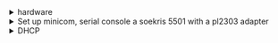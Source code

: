 <details>
<summary>hardware</summary>
We need a host to deploy our soekris boxes.

  - Rasbberry pi 2, (kano kit with monitor)
  - 64GB Compact flash

We also need a host we'll be installing OpenBSD on:

  - Soekris net5501 (at least 2) for a redundant firewall
  - One switch per network (up to 4, as the soekris 5501 has 4 NICs)

</details>
<details>
<summary>Set up minicom, serial console a soekris 5501 with a pl2303 adapter</summary>

<details>
<summary>command-line</summary>

```
apt-get install -y minicom

cat<<EOF> /root/minirc.ttyUSB0
# Machine-generated file - use setup menu in minicom to change parameters.
pu port             /dev/ttyUSB0
pu baudrate         38400
pu bits             8
pu parity           N
pu stopbits         1
pu rtscts           No
EOF

```

</details>

Use a minicom session to grab the MAC Address the soekris will attempt to PXE boot from

<details>
<summary>sample output</sample>

```
minicom ttyUSB0
Welcome to minicom 2.7

OPTIONS: I18n
Compiled on Jan 12 2014, 05:42:53.
Port /dev/ttyUSB0, 18:31:36

Press CTRL-A Z for help on special keys

> show

ConSpeed = 38400
ConLock = Enabled
ConMute = Disabled
BIOSentry = Enabled
PCIROMS = Enabled
PXEBoot = Enabled
FLASH = Primary
BootDelay = 5
FastBoot = Disabled
BootPartition = Disabled
BootDrive = 80 81 F0 FF
ShowPCI = Enabled
Reset = Hard
CpuSpeed = Default

> set BootDrive F0 80 81 FF
> reboot
POST: 012345689bcefghips1234ajklnopqr,,,tvwxy
comBIOS ver. 1.33  20070103  Copyright (C) 2000-2007 Soekris Engineering.
net5501
CPU Geode LX 500 Mhz
0000 Mbyte Memory
0512
Pri Mas  SanDisk SDCFH-004G              LBA Xlt 968-128-63  3906 Mbyte
Slot   Vend Dev  ClassRev Cmd  Stat CL LT HT  Base1    Base2   Int
-------------------------------------------------------------------
0:01:2 1022 2082 10100000 0006 0220 08 00 00 A0000000 00000000 10
0:06:0 1106 3053 02000096 0117 0210 08 40 00 0000E101 A0004000 11
0:07:0 1106 3053 02000096 0117 0210 08 40 00 0000E201 A0004100 05
0:08:0 1106 3053 02000096 0117 0210 08 40 00 0000E301 A0004200 09
0:09:0 1106 3053 02000096 0117 0210 08 40 00 0000E401 A0004300 12
0:20:0 1022 2090 06010003 0009 02A0 08 40 80 00006001 00006101
0:20:2 1022 209A 01018001 0005 02A0 08 00 00 00000000 00000000
0:21:0 1022 2094 0C031002 0006 0230 08 00 80 A0005000 00000000 15
0:21:1 1022 2095 0C032002 0006 0230 08 00 00 A0006000 00000000 15
Seconds to automatic boot.   Press Ctrl-P for entering Monitor.
 5
 4
 3
 2
 1
Intel UNDI, PXE-2.0 (build 082)
Copyright (C) 1997,1998,1999  Intel Corporation
VIA Rhine III Management Adapter v2.43 (2005/12/15)
CLIENT MAC ADDR: 00 00 24 CC 5B 00.

```

</details>
</details>

<details>
<summary>DHCP</summary>


Set up DHCP
  - wlan0: 10.255.3.101/24 (uplink)
  - eth0:  10.255.1.101/24 (downlink)
```
apt-get install -y isc-dhcp-server

cat<<EOF > /etc/dhcp/dhpcd.conf
ddns-update-style none;
option domain-name "apartment.jameswhite.org
option domain-name-servers 10.255.1.101;
default-lease-time 600;
max-lease-time 7200;
log-facility local7;

subnet 10.255.3.0 netmask 255.255.255.0 {
  deny unknown-clients;
}

subnet 10.255.1.0 netmask 255.255.255.0 {
  option routers 10.255.1.101;
  # clients
  deny unknown-clients;
}
EOF
```
</details>
